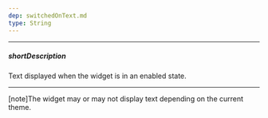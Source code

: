 ```yaml
---
dep: switchedOnText.md
type: String
---
```

---
##### shortDescription
Text displayed when the widget is in an enabled state.

---
[note]The widget may or may not display text depending on the current theme.